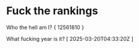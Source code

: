 # Fuck the rankings

Who the hell am I?
{ 12561810 }

What fucking year is it?
[ 2025-03-20T04:33:20Z ]
